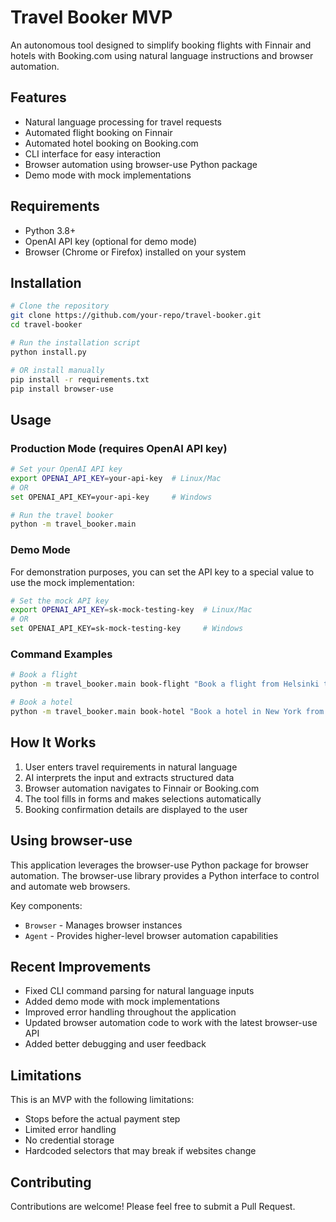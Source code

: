 # Travel Booker MVP

An autonomous tool designed to simplify booking flights with Finnair and hotels with Booking.com using natural language instructions and browser automation.

## Features

- Natural language processing for travel requests
- Automated flight booking on Finnair
- Automated hotel booking on Booking.com
- CLI interface for easy interaction
- Browser automation using browser-use Python package
- Demo mode with mock implementations

## Requirements

- Python 3.8+
- OpenAI API key (optional for demo mode)
- Browser (Chrome or Firefox) installed on your system

## Installation

```bash
# Clone the repository
git clone https://github.com/your-repo/travel-booker.git
cd travel-booker

# Run the installation script
python install.py

# OR install manually
pip install -r requirements.txt
pip install browser-use
```

## Usage

### Production Mode (requires OpenAI API key)

```bash
# Set your OpenAI API key
export OPENAI_API_KEY=your-api-key  # Linux/Mac
# OR
set OPENAI_API_KEY=your-api-key     # Windows

# Run the travel booker
python -m travel_booker.main
```

### Demo Mode

For demonstration purposes, you can set the API key to a special value to use the mock implementation:

```bash
# Set the mock API key
export OPENAI_API_KEY=sk-mock-testing-key  # Linux/Mac
# OR
set OPENAI_API_KEY=sk-mock-testing-key     # Windows
```

### Command Examples

```bash
# Book a flight
python -m travel_booker.main book-flight "Book a flight from Helsinki to New York on 2023-07-01 for 2 adults"

# Book a hotel
python -m travel_booker.main book-hotel "Book a hotel in New York from 2023-07-01 to 2023-07-05 for 2 adults"
```

## How It Works

1. User enters travel requirements in natural language
2. AI interprets the input and extracts structured data
3. Browser automation navigates to Finnair or Booking.com
4. The tool fills in forms and makes selections automatically
5. Booking confirmation details are displayed to the user

## Using browser-use

This application leverages the browser-use Python package for browser automation. The browser-use library provides a Python interface to control and automate web browsers.

Key components:
- `Browser` - Manages browser instances
- `Agent` - Provides higher-level browser automation capabilities

## Recent Improvements

- Fixed CLI command parsing for natural language inputs
- Added demo mode with mock implementations
- Improved error handling throughout the application
- Updated browser automation code to work with the latest browser-use API
- Added better debugging and user feedback

## Limitations

This is an MVP with the following limitations:
- Stops before the actual payment step
- Limited error handling
- No credential storage
- Hardcoded selectors that may break if websites change 

## Contributing

Contributions are welcome! Please feel free to submit a Pull Request. 